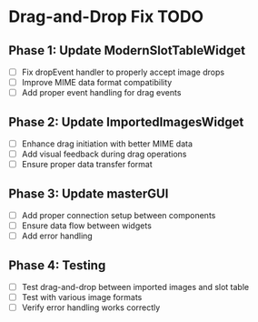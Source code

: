 # Drag-and-Drop Fix TODO

## Phase 1: Update ModernSlotTableWidget
- [ ] Fix dropEvent handler to properly accept image drops
- [ ] Improve MIME data format compatibility
- [ ] Add proper event handling for drag events

## Phase 2: Update ImportedImagesWidget
- [ ] Enhance drag initiation with better MIME data
- [ ] Add visual feedback during drag operations
- [ ] Ensure proper data transfer format

## Phase 3: Update masterGUI
- [ ] Add proper connection setup between components
- [ ] Ensure data flow between widgets
- [ ] Add error handling

## Phase 4: Testing
- [ ] Test drag-and-drop between imported images and slot table
- [ ] Test with various image formats
- [ ] Verify error handling works correctly
